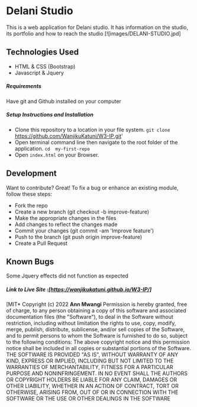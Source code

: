 # Delani Studio
This is a web application for Delani studio. It has information on the studio, its portfolio and how to reach the studio
[![images/DELANI-STUDIO.jpd]
## Technologies Used
- HTML & CSS (Bootstrap)
- Javascript & Jquery

##### Requirements
Have git and Github installed on your computer
##### Setup Instructions and Installation
- Clone this repository to a location in your file system. `git clone `https://github.com/WanjikuKatuni/W3-IP.git'
- Open terminal command line then navigate to the root folder of the application. `cd  my-first-repo`
- Open `index.html` on your Browser.
## Development
Want to contribute? Great!
To fix a bug or enhance an existing module, follow these steps:
- Fork the repo
- Create a new branch (git checkout -b improve-feature)
- Make the appropriate changes in the files
- Add changes to reflect the changes made
- Commit your changes (git commit -am 'Improve feature')
- Push to the branch (git push origin improve-feature)
- Create a Pull Request
## Known Bugs
Some Jquery effects did not function as expected
##### Link to Live Site :[https://wanjikukatuni.github.io/W3-IP/]
[MIT*
Copyright (c) 2022 **Ann Mwangi**
Permission is hereby granted, free of charge, to any person obtaining a copy of this software and associated documentation files (the "Software"), to deal in the Software without restriction, including without limitation the rights to use, copy, modify, merge, publish, distribute, sublicense, and/or sell copies of the Software, and to permit persons to whom the Software is furnished to do so, subject to the following conditions:
The above copyright notice and this permission notice shall be included in all copies or substantial portions of the Software.
THE SOFTWARE IS PROVIDED "AS IS", WITHOUT WARRANTY OF ANY KIND, EXPRESS OR IMPLIED, INCLUDING BUT NOT LIMITED TO THE WARRANTIES OF MERCHANTABILITY, FITNESS FOR A PARTICULAR PURPOSE AND NONINFRINGEMENT. IN NO EVENT SHALL THE AUTHORS OR COPYRIGHT HOLDERS BE LIABLE FOR ANY CLAIM, DAMAGES OR OTHER LIABILITY, WHETHER IN AN ACTION OF CONTRACT, TORT OR OTHERWISE, ARISING FROM, OUT OF OR IN CONNECTION WITH THE SOFTWARE OR THE USE OR OTHER DEALINGS IN THE SOFTWARE
